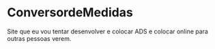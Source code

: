# ConversordeMedidas
 Site que eu vou tentar desenvolver e colocar ADS e colocar online para outras pessoas verem.
